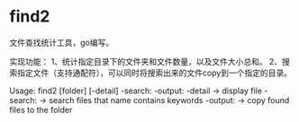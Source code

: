 # find2
文件查找统计工具，go编写。

实现功能：
1、统计指定目录下的文件夹和文件数量，以及文件大小总和。
2、搜索指定文件（支持通配符），可以同时将搜索出来的文件copy到一个指定的目录。

Usage: find2 [folder] [-detail] -search:<keywords> -output:<target folder>
          -detail                  -> display file
          -search: <keywords>      -> search files that name contains keywords
          -output: <target folder> -> copy found files to the folder
